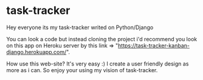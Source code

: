 # task-tracker

Hey everyone its my task-tracker writed on Python/Django

You can look a code but instead cloning the project i'd recommend you look on this app on Heroku server by this link => "https://task-tracker-kanban-django.herokuapp.com/".

How use this web-site?
    It's very easy :) I create a user friendly design as more as i can. So enjoy your using my vision of task-tracker.
